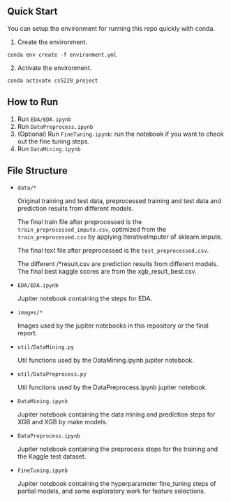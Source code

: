 ## Quick Start

You can setup the environment for running this repo quickly with conda. 
1. Create the environment.

```
conda env create -f environment.yml
```

2. Activate the environment.

```
conda activate cs5228_project
```

## How to Run

1. Run `EDA/EDA.ipynb`
2. Run `DataPreprocess.ipynb`
3. (Optional) Run `FineTuning.ipynb`: run the notebook if you want to check out the fine tuning steps.
3. Run `DataMining.ipynb`
   
## File Structure

- `data/*`

    Original training and test data, preprocessed training and test data and prediction results from different models.
    
    The final train file after preprocessed is the `train_preprocessed_impute.csv`, optimized from the `train_preprocessed.csv` by applying IterativeImputer of sklearn.impute.
    
    The final text file after preprocessed is the `test_preprocessed.csv`.
    
    The different /*result.csv are prediction results from different models. The final best kaggle scores are from the xgb_result_best.csv.


- `EDA/EDA.ipynb`

    Jupiter notebook containing the steps for EDA.


- `images/*`

    Images used by the jupiter notebooks in this repository or the final report.


- `util/DataMining.py`

    Util functions used by the DataMining.ipynb jupiter notebook.


- `util/DataPreprocess.py`

    Util functions used by the DataPreprocess.ipynb jupiter notebook.


- `DataMining.ipynb`

    Jupiter notebook containing the data mining and prediction steps for XGB and XGB by make models.


- `DataPreprocess.ipynb`

    Jupiter notebook containing the preprocess steps for the training and the Kaggle test dataset.


- `FineTuning.ipynb`

    Jupiter notebook containing the hyperparameter fine_tuning steps of partial models, and some exploratory work for feature selections.
